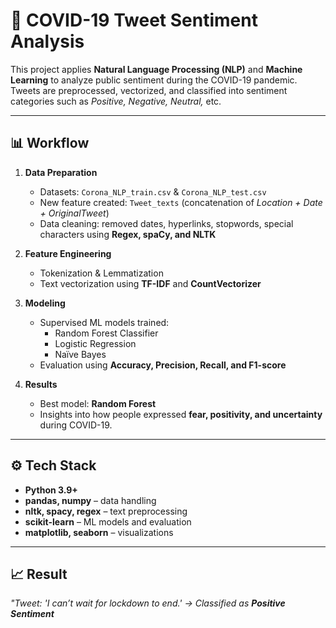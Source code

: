 # 🦠 COVID-19 Tweet Sentiment Analysis  

This project applies **Natural Language Processing (NLP)** and **Machine Learning** to analyze public sentiment during the COVID-19 pandemic. Tweets are preprocessed, vectorized, and classified into sentiment categories such as *Positive, Negative, Neutral,* etc.  

---

## 📊 Workflow  

1. **Data Preparation**
   - Datasets: `Corona_NLP_train.csv` & `Corona_NLP_test.csv`
   - New feature created: `Tweet_texts` (concatenation of *Location + Date + OriginalTweet*)
   - Data cleaning: removed dates, hyperlinks, stopwords, special characters using **Regex, spaCy, and NLTK**  

2. **Feature Engineering**
   - Tokenization & Lemmatization  
   - Text vectorization using **TF-IDF** and **CountVectorizer**  

3. **Modeling**
   - Supervised ML models trained:
     - Random Forest Classifier  
     - Logistic Regression  
     - Naïve Bayes  
   - Evaluation using **Accuracy, Precision, Recall, and F1-score**  

4. **Results**
   - Best model: **Random Forest**  
   - Insights into how people expressed **fear, positivity, and uncertainty** during COVID-19.  

---

## ⚙️ Tech Stack  

- **Python 3.9+**  
- **pandas, numpy** – data handling  
- **nltk, spacy, regex** – text preprocessing  
- **scikit-learn** – ML models and evaluation  
- **matplotlib, seaborn** – visualizations  

---

## 📈 Result  

*"Tweet: 'I can’t wait for lockdown to end.' → Classified as **Positive Sentiment***  




